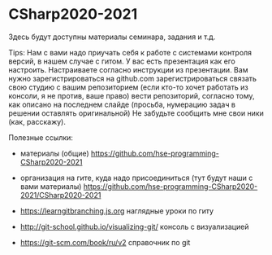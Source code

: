# CSharp2020-2021

Здесь будут доступны материалы семинара, задания и т.д.  

Tips:  Нам с вами надо приучать себя к работе с системами контроля версий, в нашем случае с гитом. У вас есть презентация как его настроить. Настраиваете согласно инструкции из презентации. Вам нужно зарегистрироваться на github.com зарегистрироваться связать свою студию с вашим репозиторием (если кто-то хочет работать из консоли, я не против, ваше право) вести репозиторий, согласно тому, как описано на последнем слайде (просьба, нумерацию задач в решении оставлять оригинальной) Не забудьте сообщить мне свои ники (как, расскажу). 

Полезные ссылки: 

- материалы (общие) https://github.com/hse-programming-CSharp2020-2021 

- организация на гите, куда надо присоединиться (тут будут наши с вами материалы) https://github.com/hse-programming-CSharp2020-2021/CSharp2020-2021

- https://learngitbranching.js.org наглядные уроки по гиту

- http://git-school.github.io/visualizing-git/ консоль с визуализацией 

- https://git-scm.com/book/ru/v2 справочник по git
